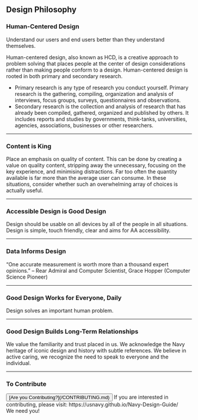 ## Design Philosophy

### Human-Centered Design

Understand our users and end users better than they understand themselves.

Human-centered design, also known as HCD, is a creative approach to problem solving that places people at the center of design considerations rather than making people conform to a design. 
Human-centered design is rooted in both primary and secondary research. 
* Primary research is any type of research you conduct yourself. Primary research is the gathering, compiling, organization and analysis of interviews, focus groups, surveys, questionnaires and observations. 
* Secondary research is the collection and analysis of research that has already been compiled, gathered, organized and published by others. It includes reports and studies by governments, think-tanks, universities, agencies, associations, businesses or other researchers.

<hr>

### Content is King

Place an emphasis on quality of content. This can be done by creating a value on quality content, stripping away the unnecessary, focusing on the key experience, and minimising distractions. Far too often the quantity available is far more than the average user can consume. In these situations, consider whether such an overwhelming array of choices is actually useful.

<hr>

### Accessible Design is Good Design

Design should be usable on all devices by all of the people in all situations. Design is simple, touch friendly, clear and aims for AA accessibility.

<hr>

### Data Informs Design

“One accurate measurement is worth more than a thousand expert opinions.” 
– Rear Admiral and Computer Scientist, Grace Hopper 
  (Computer Science Pioneer)

<hr>

### Good Design Works for Everyone, Daily

Design solves an important human problem.

<hr>

### Good Design Builds Long-Term Relationships

We value the familiarity and trust placed in us. We acknowledge the Navy heritage of iconic design and history with subtle references.  We believe in active caring, we recognize the need to speak to everyone and the individual. 

<hr>

### To Contribute<br>
<button id="contribute-guidance">
[Are you Contributing?](/CONTRIBUTING.md)
</button>  
<span class="contribute-comment">If you are interested in contributing, please visit: https://usnavy.github.io/Navy-Design-Guide/ <br>We need you!</span>
<br>
<br>
